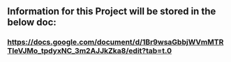 ## Information for this Project will be stored in the below doc: 

### https://docs.google.com/document/d/1Br9wsaGbbjWVmMTRTIeVJMo_tpdyxNC_3m2AJJkZka8/edit?tab=t.0
